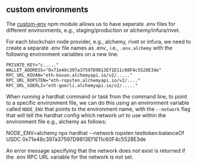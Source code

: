 ## custom environments
The [custom-env](https://www.npmjs.com/package/custom-env) npm module allows us to have seperate .env files for different environments, e.g., staging/production or alchemy/infura/rivet. 

For each blockchain node provider, e.g., alchemy, rivet or infura, we need to create a separate .env file names as .env.<provider name>, i.e., ```.env.alchemy``` with the following environment variables on a new line:

```
PRIVATE_KEY="c....."
WALLET_ADDRESS="0x71e48c397a37597D9813Ef1E11c60F4c5528E3de"
RPC_URL_KOVAN="eth-kovan.alchemyapi.io/v2/....."
RPC_URL_ROPSTEN="eth-ropsten.alchemyapi.io/v2/...."
RPC_URL_GOERLI="eth-goerli.alchemyapi.io/v2/....."
```

When running a hardhat command or task from the command line, to point to a specific environment file, we can do this using an environment variable called `NODE_ENV` that points to the environment name, with the `--network` flag that will tell the hardhat config which network url to use within the environment file e.g., alchemy as follows:

NODE_ENV=alchemy npx hardhat --network ropsten testtoken:balanceOf USDC 0x71e48c397a37597D9813Ef1E11c60F4c5528E3de

An error message specifying that the network does not exist is returned if the .env RPC URL variable for the network is not set.